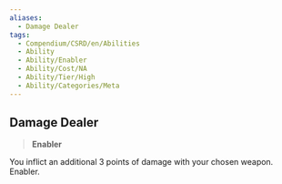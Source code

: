 ```yaml
---
aliases:
  - Damage Dealer
tags:
  - Compendium/CSRD/en/Abilities
  - Ability
  - Ability/Enabler
  - Ability/Cost/NA
  - Ability/Tier/High
  - Ability/Categories/Meta
---
```

  
    
## Damage Dealer    
>**Enabler**  
    
You inflict an additional 3 points of damage with your chosen weapon. Enabler.